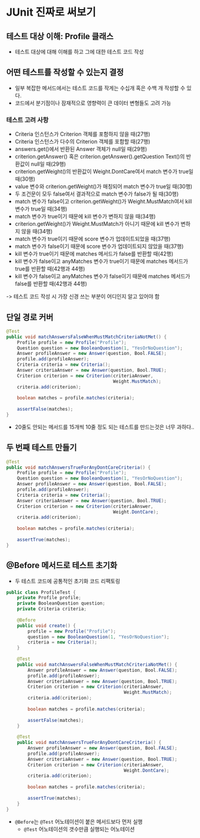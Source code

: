# JUnit 진짜로 써보기

## 테스트 대상 이해: Profile 클래스

- 테스트 대상에 대해 이해를 하고 그에 대한 테스트 코드 작성

## 어떤 테스트를 작성할 수 있는지 결정

- 일부 복잡한 메서드에서는 테스트 코드를 작게는 수십개 혹은 수백 개 작성할 수 있다.
- 코드에서 분기점이나 잠재적으로 영향력이 큰 데이터 변형들도 고려 가능

### 테스트 고려 사항
- Criteria 인스턴스가 Criterion 객체를 포함하지 않을 때(27행)
- Criteria 인스턴스가 다수의 Criterion 객체를 포함할 때(27행)
- answers.get()에서 반환된 Answer 객체가 null일 때(29행)
- criterion.getAnswer() 혹은 criterion.getAnswer().getQuestion Text()의 반환값이 null일 때(29행)
- criterion.getWeight()의 반환값이 Weight.DontCare여서 match 변수가 true일 때(30행)
- value 변수와 criterion.getWeight()가 매칭되어 match 변수가 true일 때(30행)
- 두 조건문이 모두 false여서 결과적으로 match 변수가 false가 될 때(30행)
- match 변수가 false이고 criterion.getWeight()가 Weight.MustMatch여서 kill 변수가 true일 때(34행)
- match 변수가 true이기 때문에 kill 변수가 변하지 않을 때(34행)
- criterion.getWeight()가 Weight.MustMatch가 아니기 때문에 kill 변수가 변하지 않을 때(34행)
- match 변수가 true이기 때문에 score 변수가 업데이트되었을 때(37행)
- match 변수가 false이기 때문에 score 변수가 업데이트되지 않았을 때(37행)
- kill 변수가 true이기 때문에 matches 메서드가 false를 반환할 때(42행)
- kill 변수가 false이고 anyMatches 변수가 true이기 때문에 matches 메서드가 true를 반환할 때(42행과 44행)
- kill 변수가 false이고 anyMatches 변수가 false이기 때문에 matches 메서드가 false를 반환할 때(42행과 44행)

-> 테스트 코드 작성 시 가장 신경 쓰는 부분이 어디인지 알고 있어야 함

## 단일 경로 커버

```java
@Test
public void matchAnswersFalseWhenMustMatchCriteriaNotMet() {
    Profile profile = new Profile("Profile");
    Question question = new BooleanQuestion(1, "YesOrNoQuestion");
    Answer profileAnswer = new Answer(question, Bool.FALSE);
    profile.add(profileAnswer);
    Criteria criteria = new Criteria();
    Answer criteriaAnswer = new Answer(question, Bool.TRUE);
    Criterion criterion = new Criterion(criteriaAnswer, 
                                        Weight.MustMatch);
    criteria.add(criterion);
 
    boolean matches = profile.matches(criteria);
 
    assertFalse(matches);
}
```

- 20줄도 안되는 메서드를 15개씩 10줄 정도 되는 테스트를 만드는것은 너무 과하다..

## 두 번째 테스트 만들기

```java
@Test
public void matchAnswersTrueForAnyDontCareCriteria() {
    Profile profile = new Profile("Profile");
    Question question = new BooleanQuestion(1, "YesOrNoQuestion");
    Answer profileAnswer = new Answer(question, Bool.FALSE);
    profile.add(profileAnswer);
    Criteria criteria = new Criteria();
    Answer criteriaAnswer = new Answer(question, Bool.TRUE);
    Criterion criterion = new Criterion(criteriaAnswer, 
                                        Weight.DontCare);
    criteria.add(criterion);
 
    boolean matches = profile.matches(criteria);
 
    assertTrue(matches);
}
```

## @Before 메서드로 테스트 초기화

- 두 테스트 코드에 공통적인 초기화 코드 리팩토링

```java
public class ProfileTest {
    private Profile profile;
    private BooleanQuestion question;
    private Criteria criteria;
 
    @Before
    public void create() {
        profile = new Profile("Profile");
        question = new BooleanQuestion(1, "YesOrNoQuestion");
        criteria = new Criteria();
    }
 
    @Test
    public void matchAnswersFalseWhenMustMatchCriteriaNotMet() {
        Answer profileAnswer = new Answer(question, Bool.FALSE);
        profile.add(profileAnswer);
        Answer criteriaAnswer = new Answer(question, Bool.TRUE);
        Criterion criterion = new Criterion(criteriaAnswer, 
                                            Weight.MustMatch);
        criteria.add(criterion);
 
        boolean matches = profile.matches(criteria);
 
        assertFalse(matches);
    }
 
    @Test
    public void matchAnswersTrueForAnyDontCareCriteria() {
        Answer profileAnswer = new Answer(question, Bool.FALSE);
        profile.add(profileAnswer);
        Answer criteriaAnswer = new Answer(question, Bool.TRUE);
        Criterion criterion = new Criterion(criteriaAnswer, 
                                            Weight.DontCare);
        criteria.add(criterion);
 
        boolean matches = profile.matches(criteria);
 
        assertTrue(matches);
    }
}
```

- `@Before`는 `@Test` 어노테이션이 붙은 메서드보다 먼저 실행
    - `@Test` 어노테이션의 갯수만큼 실행되는 어노테이션
